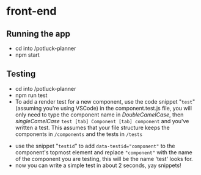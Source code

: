 # front-end

## Running the app
+ cd into /potluck-planner
+ npm start

## Testing
+ cd into /potluck-planner
+ npm run test
+ To add a render test for a new component, use the code snippet "`test`" (assuming you're using VSCode) in the component.test.js file, you will only need to type the component name in *DoubleCamelCase*, then *singleCamelCase* ``` test [tab] Component [tab] component ``` and you've written a test.
This assumes that your file structure keeps the components in ```/components``` and the tests in `/tests`
* use the snippet "`testid`" to add ```data-testid="component"``` to the component's topmost element and replace `"component"` with the name of the component you are testing, this will be the name 'test' looks for.
* now you can write a simple test in about 2 seconds, yay snippets!